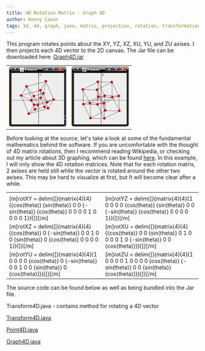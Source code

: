 ```yaml
---
title: 4D Rotation Matrix - Graph 4D
author: Kenny Cason
tags: 3d, 4d, graph, java, matrix, projection, rotation, transformation, vector
---
```


This program rotates points about the XY, YZ, XZ, XU, YU, and ZU axises. I then projects each 4D vector to the 2D canvas.
The Jar file can be downloaded here: <a href="/code/java/graph4D/Graph4D.jar">Graph4D.jar</a>
<table><tr><td>
<a href="/code/java/graph4D/graph4D.png" target="_blank" ><img src="/code/java/graph4D/graph4D.png" width="150" alt="4D rotation matrix java"/></a></td><td>
<a href="/code/java/graph4D/graph4D2.png" target="_blank" ><img src="/code/java/graph4D/graph4D2.png" width="150" alt="4D rotation matrix java"/></a></td></tr></table>
Before looking at the source, let's take a look at some of the fundamental mathematics behind the software.
If you are uncomfortable with the thought of 4D matrix rotations, then I recommend reading Wikipedia, or checking out my article about 3D graphing, which can be found <a href="http://ken-soft.com/2008/12/25/graph3d-java-project-3d-points-to-2d/">here</a>. In this example, I will only show the 4D rotation matrices. Note that for each rotation matrix, 2 axises are held still while the vector is rotated around the other two axises. This may be hard to visualize at first, but It will become clear after a while.
<table><tr><td>
<tr><td>[m]rotXY = delim{[}{matrix{4}{4}{{cos(theta)} {sin(theta)} 0 0 {-sin(theta)} {cos(theta)} 0 0 0 0 1 0 0 0 0 1}}{]}[/m]</td>
<td>[m]rotYZ = delim{[}{matrix{4}{4}{1 0 0 0 0 {cos(theta)} {sin(theta)} 0 0 {-sin(theta)} {cos(theta)} 0 0 0 0 1}}{]}[/m]</td></tr>
<tr><td>[m]rotXZ = delim{[}{matrix{4}{4}{{cos(theta)} 0 {-sin(theta)} 0 0 1 0 0 {sin(theta)} 0 {cos(theta)} 0 0 0 0 1}}{]}[/m]</td>
<td>[m]rotXU = delim{[}{matrix{4}{4}{{cos(theta)} 0 0 {sin(theta)} 0 1 0 0 0 0 1 0 {-sin(theta)} 0 0 {cos(theta)}}}{]}[/m]</td></tr>
<tr><td>[m]rotYU = delim{[}{matrix{4}{4}{1 0 0 0 0 {cos(theta)} 0 {-sin(theta)} 0 0 1 0  0 {sin(theta)} 0 {cos(theta)}}}{]}[/m]</td>
<td>[m]rotZU = delim{[}{matrix{4}{4}{1 0 0 0 0 1 0 0 0 0 {cos(theta)} {-sin(theta)} 0 0 {sin(theta)} {cos(theta)}}}{]}[/m]</td></tr>
</table>
The source code can be found below as well as being bundled into the Jar file.

Transform4D.java - contains method for rotating a 4D vector
<p><a href="http://ken-soft.com/code/java/graph4D/Transform4D.java" class="code">Transform4D.java</a></p>
<p><a href="http://ken-soft.com/code/java/graph4D/Point4D.java">Point4D.java</a></p>
<p><a href="http://ken-soft.com/code/java/graph4D/Graph4D.java">Graph4D.java</a></p>